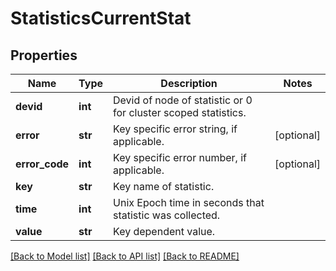 # StatisticsCurrentStat

## Properties
Name | Type | Description | Notes
------------ | ------------- | ------------- | -------------
**devid** | **int** | Devid of node of statistic or 0 for cluster scoped statistics. | 
**error** | **str** | Key specific error string, if applicable. | [optional] 
**error_code** | **int** | Key specific error number, if applicable. | [optional] 
**key** | **str** | Key name of statistic. | 
**time** | **int** | Unix Epoch time in seconds that statistic was collected. | 
**value** | **str** | Key dependent value. | 

[[Back to Model list]](../README.md#documentation-for-models) [[Back to API list]](../README.md#documentation-for-api-endpoints) [[Back to README]](../README.md)


